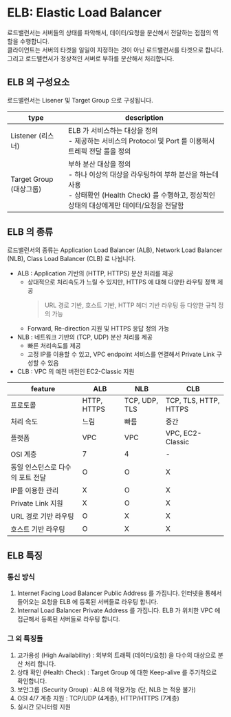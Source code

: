 # ELB: Elastic Load Balancer
로드밸런서는 서버들의 상태를 파악해서, 데이터/요청을 분산해서 전달하는 접점의 역할을 수행합니다. <br>
클라이언트는 서버의 타겟을 일일이 지정하는 것이 아닌 로드밸런서를 타겟으로 합니다. 그리고 로드밸런서가 정상적인 서버로
부하를 분산해서 처리합니다. <br>

## ELB 의 구성요소
로드밸런서는 Lisener 및 Target Group 으로 구성됩니다.

|type                    |description                                                                                                                                                                    |
|------------------------|-------------------------------------------------------------------------------------------------------------------------------------------------------------------------------|
|Listener (리스너)       |ELB 가 서비스하는 대상을 정의 <br> - 제공하는 서비스의 Protocol 및 Port 를 이용해서 트레픽 전달 룰을 정의                                                                      | 
|Target Group (대상그룹) |부하 분산 대상을 정의 <br> - 하나 이상의 대상을 라우팅하여 부하 분산을 하는데 사용 <br> - 상태확인 (Health Check) 를 수행하고, 정상적인 상태의 대상에게만 데이터/요청을 전달함 |

## ELB 의 종류
로드밸런서의 종류는 Application Load Balancer (ALB), Network Load Balancer (NLB), Class Load Balancer (CLB) 로 나뉩니다.
 - ALB : Application 기반의 (HTTP, HTTPS) 분산 처리를 제공
   - 상대적으로 처리속도가 느릴 수 있지만, HTTPS 에 대해 다양한 라우팅 정책 제공
     > URL 경로 기반, 호스트 기반, HTTP 헤더 기반 라우팅 등 다양한 규칙 정의 가능
   - Forward, Re-direction 지원 및 HTTPS 응답 정의 가능
 - NLB : 네트워크 기반의 (TCP, UDP) 분산 처리를 제공
   - 빠른 처리속도를 제공
   - 고정 IP를 이용할 수 있고, VPC endpoint 서비스를 연결해서 Private Link 구성할 수 있음
 - CLB : VPC 의 예전 버전인 EC2-Classic 지원

|feature                          |ALB         |NLB           |CLB                   |
|---------------------------------|------------|--------------|----------------------|
|프로토콜                         |HTTP, HTTPS |TCP, UDP, TLS |TCP, TLS, HTTP, HTTPS |
|처리 속도                        |느림        |빠름          |중간                  |
|플랫폼                           |VPC         |VPC           |VPC, EC2-Classic      |
|OSI 계층                         |7           |4             |-                     |
|동일 인스턴스로 다수의 포트 전달 |O           |O             |X                     |
|IP를 이용한 관리                 |X           |O             |X                     | 
|Private Link 지원                |X           |O             |X                     |
|URL 경로 기반 라우팅             |O           |X             |X                     |
|호스트 기반 라우팅               |O           |X             |X                     |

## ELB 특징
### 통신 방식
1. Internet Facing Load Balancer
   Public Address 를 가집니다. 인터넷을 통해서 들어오는 요청을 ELB 에 등록된 서버들로 라우팅 합니다.
2. Internal Load Balancer
   Private Address 를 가집니다. ELB 가 위치한 VPC 에 접근해서 등록된 서버들로 라우팅 합니다.
   
### 그 외 특징들
1. 고가용성 (High Availability) : 외부의 트래픽 (데이터/요청) 을 다수의 대상으로 분산 처리 합니다.
2. 상태 확인 (Health Check) : Target Group 에 대한 Keep-alive 를 주기적으로 확인합니다.
3. 보안그룹 (Security Group) : ALB 에 적용가능 (단, NLB 는 적용 불가)
4. OSI 4/7 계층 지원 : TCP/UDP (4계층), HTTP/HTTPS (7계층) 
5. 실시간 모니터링 지원
